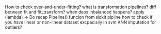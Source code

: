 How to check over-and-under-fitting?
what is transformation pipelines?
diff between fit and fit_transform?
when deos inbalanced happens?
apply (lambda) => Do recap
Pipeline() funcion from sickit pipline
how to check if you have linear or non-linear dataset excpacially in svm
KNN imputation for outliers?